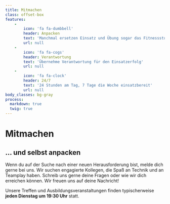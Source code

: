 ```yaml
---
title: Mitmachen
class: offset-box
features:
    -
        icon: 'fa fa-dumbbell'
        header: Anpacken
        text: 'Manchmal ersetzen Einsatz und Übung sogar das Fitnessstudio'
        url: null
    -
        icon: 'fa fa-cogs'
        header: Verantwortung
        text: 'Übernehme Verantwortung für den Einsatzerfolg'
        url: null
    -
        icon: 'fa fa-clock'
        header: 24/7
        text: '24 Stunden am Tag, 7 Tage die Woche einsatzbereit'
        url: null
body_classes: bg-gray
process:
  markdown: true
  twig: true
---
```


# Mitmachen
## **... und selbst anpacken**

Wenn du auf der Suche nach einer neuen Herausforderung bist, melde dich gerne bei uns. Wir suchen engagierte Kollegen, die Spaß an Technik und an Teamplay haben. Schreib uns gerne deine Fragen oder wie wir dich erreichen können. Wir freuen uns auf deine Nachricht!

Unsere Treffen und Ausbildungsveranstaltungen finden typischerweise **jeden Dienstag um 19:30 Uhr** statt.
